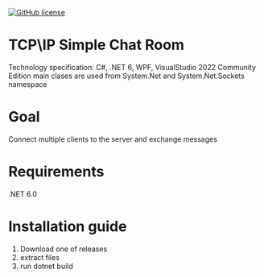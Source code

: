 [![GitHub license](https://img.shields.io/github/license/eborko/Simple-TCP-IP-Chat-Room?label=licence)](https://github.com/eborko/Simple-TCP-IP-Chat-Room/blob/main/LICENSE)

# TCP\IP Simple Chat Room
Technology specification:
C#, .NET 6, WPF, VisualStudio 2022 Community Edition
main clases are used from System.Net and System.Net.Sockets namespace

# Goal
Connect multiple clients to the server and exchange messages

# Requirements
.NET 6.0

# Installation guide
1. Download one of releases 
2. extract files
3. run dotnet build
